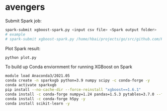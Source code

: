 # avengers

Submit Spark job:

```bash
spark-submit xgboost-spark.py <input csv file> <Spark output folder>
# example
# spark-submit xgboost-spark.py /home/hbai/projects/go/src/github.com/Haishi2016/avengers/data_full.csv /home/hbai/projects/go/src/github.com/Haishi2016/avengers/output

```

Plot Spark result:
```bash
python plot.py
```

To build up Conda enviornment for running XGBoost on Spark

```bash
module load Anaconda3/2021.05
conda create -n sparkxgb python=3.9 numpy scipy -c conda-forge -y
conda activate sparkxgb
pip install --no-cache-dir --force-reinstall "xgboost==1.6.1"
conda install -c conda-forge numpy=1.24 pandas=1.5.3 pytables=3.7.0 --force-reinstall
conda install -c conda-forge h5py -y
conda install scikit-learn -y
```